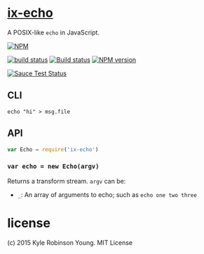 # [ix-echo](http://pubs.opengroup.org/onlinepubs/9699919799/utilities/echo.html)

A POSIX-like `echo` in JavaScript.

[![NPM](https://nodei.co/npm/ix-echo.png?downloads=true&downloadRank=true&stars=true)](https://nodei.co/npm/ix-echo/)

[![build status](https://secure.travis-ci.org/shama/ix-echo.svg)](https://travis-ci.org/shama/ix-echo)
[![Build status](https://ci.appveyor.com/api/projects/status/xy837jnl2js8rg04)](https://ci.appveyor.com/project/shama/ix-echo)
[![NPM version](https://badge.fury.io/js/ix-echo.svg)](https://badge.fury.io/js/ix-echo)

<!-- [![browser support][https://ci.testling.com/shama/ix-echo.png]][https://ci.testling.com/shama/ix-echo] -->
[![Sauce Test Status](https://saucelabs.com/browser-matrix/shama.svg)](https://saucelabs.com/u/shama)

## CLI

```shell
echo "hi" > msg.file
```

## API

```js
var Echo = require('ix-echo')
```

### `var echo = new Echo(argv)`
Returns a transform stream. `argv` can be:

* `_`: An array of arguments to echo; such as `echo one two three`

# license
(c) 2015 Kyle Robinson Young. MIT License
